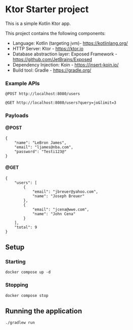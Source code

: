# Ktor Starter project

This is a simple Kotlin Ktor app.

This project contains the following components:

- Language: Kotlin (targeting jvm)- https://kotlinlang.org/
- HTTP Server: Ktor - https://ktor.io
- Database abstraction layer: Exposed Framework - https://github.com/JetBrains/Exposed
- Dependency Injection: Koin - https://insert-koin.io/
- Build tool: Gradle - https://gradle.org/

### Example APIs
```shell
@POST http://localhost:8080/users
```

```shell
@GET http://localhost:8080/users?query=jo&limit=3
```

### Payloads

#### @POST
```shell
{
    "name": "LeBron James",
    "email": "ljames@nba.com",
    "password": "Testi123@"
}
```

#### @GET
```shell
{
    "users": [
        {
            "email": "jbreuer@yahoo.com",
            "name": "Joseph Breuer"
        },
        {
            "email": "jcena@wwe.com",
            "name": "John Cena"
        }
    ],
    "total": 9
}
```

## Setup

### Starting
```shell
docker compose up -d
```

### Stopping
```shell
docker compose stop
```

## Running the application
```shell
./gradlew run
```
